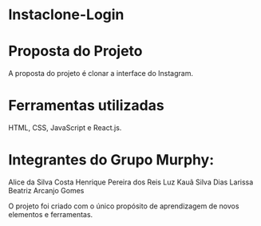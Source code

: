 # Instaclone-Login

# Proposta do Projeto
  A proposta do projeto é clonar a interface do Instagram.
  
# Ferramentas utilizadas
 HTML, CSS, JavaScript e React.js.
 
 
 # Integrantes do Grupo Murphy:
  Alice da Silva Costa
  Henrique Pereira dos Reis Luz
  Kauã Silva Dias
  Larissa Beatriz Arcanjo Gomes
  
  
  O projeto foi criado com o único propósito de aprendizagem de novos elementos e ferramentas.  
